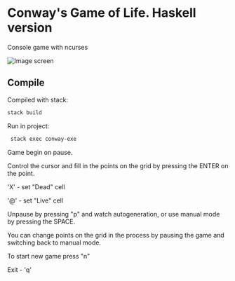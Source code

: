 # Conway's Game of Life. Haskell version  

Console game with ncurses   

![Image screen](https://raw.githubusercontent.com/evg-dev/conway_game_hs/master/game.png)

 ## Compile
 
Compiled with stack:

```bash
stack build
```

Run in project:

```bash
 stack exec conway-exe
```

Game begin on pause. 

Control the cursor and fill in the points on the grid by pressing the ENTER on the point.

'X' - set "Dead" cell

'@' - set "Live" cell

Unpause by pressing "p" and watch autogeneration, or use manual mode by pressing the SPACE.

You can change points on the grid in the process by pausing the game and switching back to manual mode.

To start new game press "n"

Exit - 'q'